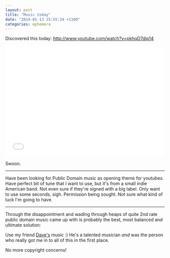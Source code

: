 ```yaml
---
layout: post
title: "Music today"
date: "2014-01-13 15:55:34 +1100"
categories: ephemera
---
```


Discovered this today:
http://www.youtube.com/watch?v=pkhqD7dip14

<div style="width: 500px;">
<iframe width="500" height="350" src="//www.youtube.com/embed/pkhqD7dip14" frameborder="0" allowfullscreen></iframe>
</div>


<p style="clear: both">Swoon.</p>

---

Have been looking for Public Domain music as opening theme for youtubes. Have perfect bit of tune that I want to use, but it's from a small indie American band. Not even sure if they're signed with a big label. Only want to use some seconds, sigh. Permission being sought. Not sure what kind of luck I'm going to have.

---

Through the disappointment and wading through heaps of quite 2nd rate public domain music came up with is probably the best, most balanced and ultimate solution:

Use my friend [Dave's](http://davepretty.com/) music :) He's a talented musician *and* was the person who really got me in to all of this in the first place.

No more copyright concerns!
